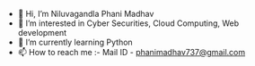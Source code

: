 - 👋 Hi, I’m Niluvagandla Phani Madhav
- 👀 I’m interested in Cyber Securities, Cloud Computing, Web development
- 🌱 I’m currently learning Python
- 📫 How to reach me :- Mail ID - phanimadhav737@gmail.com

<!---
PhaniMadhav737/PhaniMadhav737 is a ✨ special ✨ repository because its `README.md` (this file) appears on your GitHub profile.
You can click the Preview link to take a look at your changes.
--->
